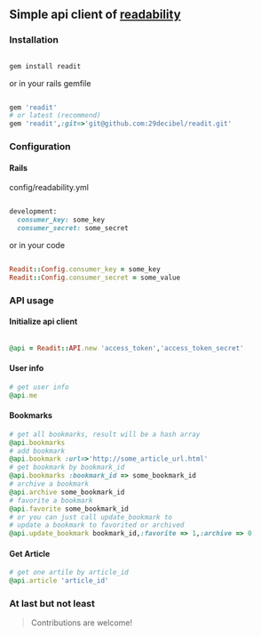 ## Simple api client of [readability](http://www.readability.com)

### Installation
```ruby

gem install readit
```
or in your rails gemfile

``` ruby

gem 'readit'
# or latest (recommend)
gem 'readit',:git=>'git@github.com:29decibel/readit.git'
```

### Configuration
#### Rails
config/readability.yml

``` ruby

development:
  consumer_key: some_key
  consumer_secret: some_secret
```

or in your code

``` ruby

Readit::Config.consumer_key = some_key
Readit::Config.consumer_secret = some_value
```

### API usage

#### Initialize api client
``` ruby 

@api = Readit::API.new 'access_token','access_token_secret'
```

#### User info
```ruby
# get user info
@api.me
```

#### Bookmarks
```ruby
# get all bookmarks, result will be a hash array
@api.bookmarks
# add bookmark
@api.bookmark :url=>'http://some_article_url.html'
# get bookmark by bookmark_id
@api.bookmarks :bookmark_id => some_bookmark_id
# archive a bookmark
@api.archive some_bookmark_id
# favorite a bookmark
@api.favorite some_bookmark_id
# or you can just call update_bookmark to 
# update a bookmark to favorited or archived
@api.update_bookmark bookmark_id,:favorite => 1,:archive => 0
```

#### Get Article
```ruby
# get one artile by article_id
@api.article 'article_id'

```

### At last but not least
>Contributions are welcome!

